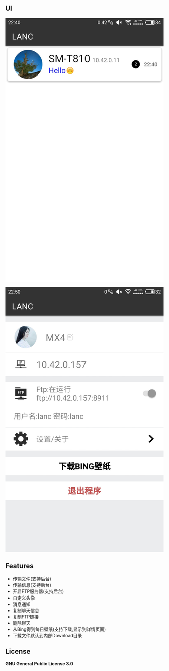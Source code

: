 ## UI
![图片标题](https://github.com/AloneBo/LANC/blob/master/lancdemo01.jpg)


![图片标题](https://github.com/AloneBo/LANC/blob/master/lancdemo02.jpg)


## Features
* 传输文件(支持后台)
* 传输信息(支持后台)
* 开启FTP服务器(支持后台)
* 自定义头像
* 消息通知
* 复制聊天信息
* 复制FTP链接
* 删除聊天
* 从Bing得到每日壁纸(支持下载,显示到详情页面)
* 下载文件默认到内部Download目录

## License

**GNU General Public License 3.0**

